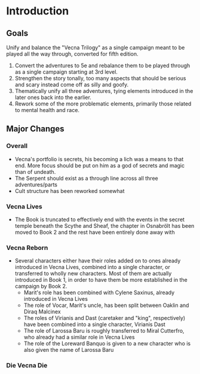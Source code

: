# Introduction

## Goals
Unify and balance the "Vecna Trilogy" as a single campaign meant to be played all the way through, converted for fifth edition.

1. Convert the adventures to 5e and rebalance them to be played through as a single campaign starting at 3rd level.
2. Strengthen the story tonally, too many aspects that should be serious and scary instead come off as silly and goofy.
3. Thematically unify all three adventures, tying elements introduced in the later ones back into the earlier.
4. Rework some of the more problematic elements, primarily those related to mental health and race.

## Major Changes
### Overall

- Vecna's portfolio is secrets, his becoming a lich was a means to that end. More focus should be put on him as a god of secrets and magic than of undeath.
- The Serpent should exist as a through line across all three adventures/parts
- Cult structure has been reworked somewhat

### Vecna Lives

- The Book is truncated to effectively end with the events in the secret temple beneath the Scythe and Sheaf, the chapter in Osnabrölt has been moved to Book 2 and the rest have been entirely done away with

### Vecna Reborn

- Several characters either have their roles added on to ones already introduced in Vecna Lives, combined into a single character, or transferred to wholly new characters. Most of them are actually introduced in Book 1, in order to have them be more established in the campaign by Book 2.
    - Marit's role has been combined with Cylene Saxinus, already introduced in Vecna Lives
    - The role of Vocar, Marit's uncle, has been split between Oaklin and Diraq Malcinex
    - The roles of Virianis and Dast (caretaker and "king", respectively) have been combined into a single character, Virianis Dast
    - The role of Larossa Baru is roughly transferred to Miral Cutterfro, who already had a similar role in Vecna Lives
    - The role of the Loreward Banquo is given to a new character who is also given the name of Larossa Baru


### Die Vecna Die

